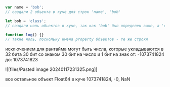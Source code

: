 ```js
var name = 'bob';
// создали 2 объекта в куче для строк 'name', 'bob'

let bob = 'class';
// создали ноль объектов в куче, так как 'bob' был определен выше, а 'class' - предопределенное ключевое слово

function log() {}
// также ноль, поскольку имена property Объектов - те же строки
```

исключением для рантайма могут быть числа, которые укладываются в 32 бита
30 бит со знаком
30 бит на число и 1 бит на знак
от: -1073741824
до: 1073741823

![[files/Pasted image 20240117231325.png]]

все остальное объект Float64 в куче
1073741824, -0, NaN